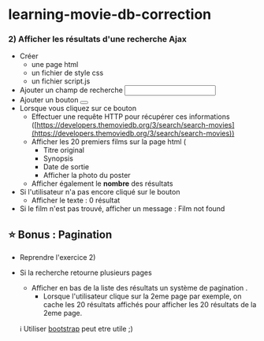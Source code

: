 # learning-movie-db-correction
### 2) Afficher les résultats d'une recherche Ajax

- Créer
    - une page html
    - un fichier de style css
    - un fichier script.js
- Ajouter un champ de recherche <input>
- Ajouter un bouton <button>
- Lorsque vous cliquez sur ce bouton
    - Effectuer une requête HTTP pour récupérer ces informations ([https://developers.themoviedb.org/3/search/search-movies](https://developers.themoviedb.org/3/search/search-movies))
    - Afficher les 20 premiers films sur la page html (
        - Titre original
        - Synopsis
        - Date de sortie
        - Afficher la photo du poster
    - Afficher également le **nombre** des résultats
- Si l'utilisateur n'a pas encore cliqué sur le bouton
    - Afficher le texte : 0 résultat
- Si le film n'est pas trouvé, afficher un message : Film not found

## ⭐ Bonus : Pagination

- Reprendre l'exercice 2)
- Si la recherche retourne plusieurs pages
    - Afficher en bas de la liste des résultats un système de pagination .
        - Lorsque l'utilisateur clique sur la 2eme page par exemple, on cache les 20 résultats affichés pour afficher les 20 résultats de la 2eme page.

    ℹ️ Utiliser [bootstrap](https://getbootstrap.com/docs/5.0/components/pagination/) peut etre utile ;)
